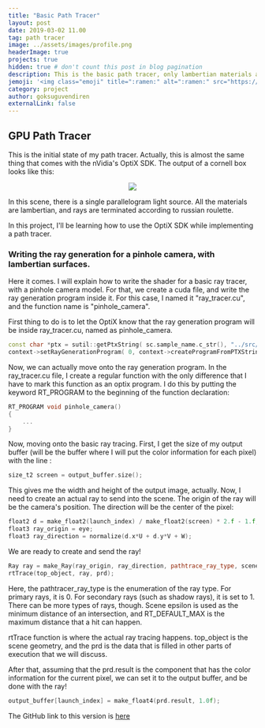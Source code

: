 ```yaml
---
title: "Basic Path Tracer"
layout: post
date: 2019-03-02 11.00
tag: path tracer
image: ../assets/images/profile.png
headerImage: true
projects: true
hidden: true # don't count this post in blog pagination
description: This is the basic path tracer, only lambertian materials are used.
jemoji: '<img class="emoji" title=":ramen:" alt=":ramen:" src="https://assets.github.com/images/icons/emoji/unicode/1f320.png" height="20" width="20" align="absmiddle">'
category: project
author: goksuguvendiren
externalLink: false
---
```


## GPU Path Tracer

This is the initial state of my path tracer. Actually, this is almost the same thing that comes with the nVidia's 
OptiX SDK. The output of a cornell box looks like this:

<p align="center">
<img src ="../assets/images/output10.png" />
</p>
In this scene, there is a single parallelogram light source. All the materials are lambertian, and rays are terminated according
to russian roulette. 

In this project, I'll be learning how to use the OptiX SDK while implementing a path tracer. 

### Writing the ray generation for a pinhole camera, with lambertian surfaces.

Here it comes. I will explain how to write the shader for a basic ray tracer, with a pinhole camera model. For that, we 
create a cuda file, and write the ray generation program inside it. For this case, I named it "ray_tracer.cu", and the 
function name is "pinhole_camera". 

First thing to do is to let the OptiX know that the ray generation program will be inside ray_tracer.cu, named as pinhole_camera.

```cpp
const char *ptx = sutil::getPtxString( sc.sample_name.c_str(), "../src/ray_generators/ray_tracer.cu" );
context->setRayGenerationProgram( 0, context->createProgramFromPTXString( ptx, "pinhole_camera" ) );
```

Now, we can actually move onto the ray generation program. In the ray_tracer.cu file, I create a regular function with 
the only difference that I have to mark this function as an optix program. I do this by putting the keyword RT_PROGRAM
to the beginning of the function declaration:

```cpp
RT_PROGRAM void pinhole_camera()
{
    ...
}
```

Now, moving onto the basic ray tracing. First, I get the size of my output buffer (will be the buffer where I will put the
color information for each pixel) with the line :

```cpp
size_t2 screen = output_buffer.size();
```

This gives me the width and height of the output image, actually. Now, I need to create an actual ray to send into the 
scene. The origin of the ray will be the camera's position. The direction will be the center of the pixel:
```cpp
float2 d = make_float2(launch_index) / make_float2(screen) * 2.f - 1.f;
float3 ray_origin = eye;
float3 ray_direction = normalize(d.x*U + d.y*V + W);
```

We are ready to create and send the ray! 

```cpp
Ray ray = make_Ray(ray_origin, ray_direction, pathtrace_ray_type, scene_epsilon, RT_DEFAULT_MAX);
rtTrace(top_object, ray, prd);
```

Here, the pathtracer_ray_type is the enumeration of the ray type. For primary rays, it is 0. For secondary rays (such as
shadow rays), it is set to 1. There can be more types of rays, though. Scene epsilon is used as the minimum distance of 
an intersection, and RT_DEFAULT_MAX is the maximum distance that a hit can happen.

rtTrace function is where the actual ray tracing happens. top_object is the scene geometry, and the prd is the data that 
is filled in other parts of execution that we will discuss.

After that, assuming that the prd.result is the component that has the color information for the current pixel, we can set
it to the output buffer, and be done with the ray!

```cpp
output_buffer[launch_index] = make_float4(prd.result, 1.0f);
```

The GitHub link to this version is [here](https://github.com/goksuguvendiren/optix_renderer/releases/tag/v0.0)